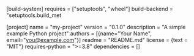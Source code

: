 
[build-system]
requires = ["setuptools", "wheel"]
build-backend = "setuptools.build_met

[project]
name = "my-project"
version = "0.1.0"
description = "A simple example Python project"
authors = [{name="Your Name", email="you@example.com"}]
readme = "README.md"
license = {text = "MIT"}
requires-python = ">=3.8"
dependencies = []
